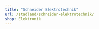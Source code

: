 ```yaml
---
title: "Schneider Elektrotechnik"
url: /stadland/schneider-elektrotechnik/
shop: Elektronik
---
```

